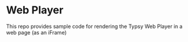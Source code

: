 # Web Player
This repo provides sample code for rendering the Typsy Web Player in a web page (as an iFrame)
